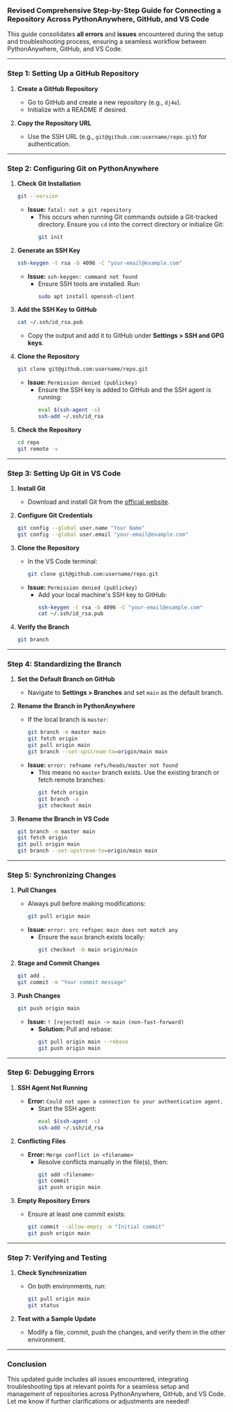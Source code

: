 ### **Revised Comprehensive Step-by-Step Guide for Connecting a Repository Across PythonAnywhere, GitHub, and VS Code**

This guide consolidates **all errors** and **issues** encountered during the setup and troubleshooting process, ensuring a seamless workflow between PythonAnywhere, GitHub, and VS Code.

---

### **Step 1: Setting Up a GitHub Repository**
1. **Create a GitHub Repository**
   - Go to GitHub and create a new repository (e.g., `dj4e`).
   - Initialize with a README if desired.

2. **Copy the Repository URL**
   - Use the SSH URL (e.g., `git@github.com:username/repo.git`) for authentication.

---

### **Step 2: Configuring Git on PythonAnywhere**
1. **Check Git Installation**
   ```bash
   git --version
   ```
   - **Issue:** `fatal: not a git repository`
     - This occurs when running Git commands outside a Git-tracked directory. Ensure you `cd` into the correct directory or initialize Git:
       ```bash
       git init
       ```

2. **Generate an SSH Key**
   ```bash
   ssh-keygen -t rsa -b 4096 -C "your-email@example.com"
   ```
   - **Issue:** `ssh-keygen: command not found`
     - Ensure SSH tools are installed. Run:
       ```bash
       sudo apt install openssh-client
       ```

3. **Add the SSH Key to GitHub**
   ```bash
   cat ~/.ssh/id_rsa.pub
   ```
   - Copy the output and add it to GitHub under **Settings > SSH and GPG keys**.

4. **Clone the Repository**
   ```bash
   git clone git@github.com:username/repo.git
   ```
   - **Issue:** `Permission denied (publickey)`
     - Ensure the SSH key is added to GitHub and the SSH agent is running:
       ```bash
       eval $(ssh-agent -s)
       ssh-add ~/.ssh/id_rsa
       ```

5. **Check the Repository**
   ```bash
   cd repo
   git remote -v
   ```

---

### **Step 3: Setting Up Git in VS Code**
1. **Install Git**
   - Download and install Git from the [official website](https://git-scm.com/).

2. **Configure Git Credentials**
   ```bash
   git config --global user.name "Your Name"
   git config --global user.email "your-email@example.com"
   ```

3. **Clone the Repository**
   - In the VS Code terminal:
     ```bash
     git clone git@github.com:username/repo.git
     ```
   - **Issue:** `Permission denied (publickey)`
     - Add your local machine's SSH key to GitHub:
       ```bash
       ssh-keygen -t rsa -b 4096 -C "your-email@example.com"
       cat ~/.ssh/id_rsa.pub
       ```

4. **Verify the Branch**
   ```bash
   git branch
   ```

---

### **Step 4: Standardizing the Branch**
1. **Set the Default Branch on GitHub**
   - Navigate to **Settings > Branches** and set `main` as the default branch.

2. **Rename the Branch in PythonAnywhere**
   - If the local branch is `master`:
     ```bash
     git branch -m master main
     git fetch origin
     git pull origin main
     git branch --set-upstream-to=origin/main main
     ```
   - **Issue:** `error: refname refs/heads/master not found`
     - This means no `master` branch exists. Use the existing branch or fetch remote branches:
       ```bash
       git fetch origin
       git branch -a
       git checkout main
       ```

3. **Rename the Branch in VS Code**
   ```bash
   git branch -m master main
   git fetch origin
   git pull origin main
   git branch --set-upstream-to=origin/main main
   ```

---

### **Step 5: Synchronizing Changes**
1. **Pull Changes**
   - Always pull before making modifications:
     ```bash
     git pull origin main
     ```
   - **Issue:** `error: src refspec main does not match any`
     - Ensure the `main` branch exists locally:
       ```bash
       git checkout -b main origin/main
       ```

2. **Stage and Commit Changes**
   ```bash
   git add .
   git commit -m "Your commit message"
   ```

3. **Push Changes**
   ```bash
   git push origin main
   ```
   - **Issue:** `! [rejected] main -> main (non-fast-forward)`
     - **Solution:** Pull and rebase:
       ```bash
       git pull origin main --rebase
       git push origin main
       ```

---

### **Step 6: Debugging Errors**
1. **SSH Agent Not Running**
   - **Error:** `Could not open a connection to your authentication agent.`
     - Start the SSH agent:
       ```bash
       eval $(ssh-agent -s)
       ssh-add ~/.ssh/id_rsa
       ```

2. **Conflicting Files**
   - **Error:** `Merge conflict in <filename>`
     - Resolve conflicts manually in the file(s), then:
       ```bash
       git add <filename>
       git commit
       git push origin main
       ```

3. **Empty Repository Errors**
   - Ensure at least one commit exists:
     ```bash
     git commit --allow-empty -m "Initial commit"
     git push origin main
     ```

---

### **Step 7: Verifying and Testing**
1. **Check Synchronization**
   - On both environments, run:
     ```bash
     git pull origin main
     git status
     ```

2. **Test with a Sample Update**
   - Modify a file, commit, push the changes, and verify them in the other environment.

---

### **Conclusion**
This updated guide includes all issues encountered, integrating troubleshooting tips at relevant points for a seamless setup and management of repositories across PythonAnywhere, GitHub, and VS Code. Let me know if further clarifications or adjustments are needed!